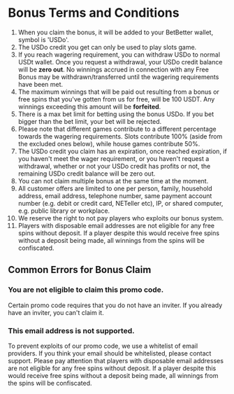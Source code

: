 # Bonus Terms and Conditions

1. When you claim the bonus, it will be added to your BetBetter wallet, symbol is 'USDo'.
2. The USDo credit you get can only be used to play slots game.
3. If you reach wagering requirement, you can withdraw USDo to normal USDt wallet. Once you request a withdrawal, your USDo credit balance will be **zero out**. No winnings accrued in connection with any Free Bonus may be withdrawn/transferred until the wagering requirements have been met.
4. The maximum winnings that will be paid out resulting from a bonus or free spins that you've gotten from us for free, will be 100 USDT.  Any winnings exceeding this amount will be **forfeited**.&#x20;
5. There is a max bet limit for betting using the bonus USDo. If you bet bigger than the bet limit, your bet will be rejected.&#x20;
6. Please note that different games contribute to a different percentage towards the wagering requirements. Slots contribute 100% (aside from the excluded ones below), while house games contribute 50%.
7. The USDo credit you claim has an expiration, once reached expiration, if you haven't meet the wager requirement, or you haven't request a withdrawal, whether or not your USDo credit has profits or not, the remaining USDo credit balance will be zero out.&#x20;
8. You can not claim multiple bonus at the same time at the moment.&#x20;
9. All customer offers are limited to one per person, family, household address, email address, telephone number, same payment account number (e.g. debit or credit card, NETeller etc), IP, or shared computer, e.g. public library or workplace.
10. We reserve the right to not pay players who exploits our bonus system.
11. Players with disposable email addresses are not eligible for any free spins without deposit. If a player despite this would receive free spins without a deposit being made, all winnings from the spins will be confiscated.

## Common Errors for Bonus Claim

### You are not eligible to claim this promo code.

Certain promo code requires that you do not have an inviter. If you already have an inviter, you can't claim it.

### This email address is not supported.

To prevent exploits of our promo code, we use a whitelist of email providers. If you think your email should be whitelisted, please contact support. Please pay attention that players with disposable email addresses are not eligible for any free spins without deposit. If a player despite this would receive free spins without a deposit being made, all winnings from the spins will be confiscated.

